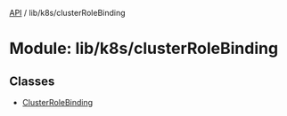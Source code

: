 [API](../API.md) / lib/k8s/clusterRoleBinding

# Module: lib/k8s/clusterRoleBinding

## Classes

- [ClusterRoleBinding](../classes/lib_k8s_clusterRoleBinding.ClusterRoleBinding.md)
